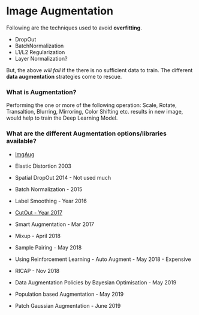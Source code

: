 # Image Augmentation

Following are the techniques used to avoid **overfitting**.

* DropOut
* BatchNormalization
* L1/L2 Regularization
* Layer Normalization?

But, the above *will fail* if the there is no sufficient data to train. The different **data augmentation** strategies come to rescue.

###  What is Augmentation?

Performing the one or more of the following operation: Scale, Rotate, Transaltion, Blurring, Mirroring, Color Shifting etc. results in new image, would help to train the Deep Learning Model.



### What are the different Augmentation options/libraries available?

* [ImgAug](<https://github.com/aleju/imgaug>)

* Elastic Distortion 2003

* Spatial DropOut 2014 - Not used much

* Batch Normalization - 2015

* Label Smoothing - Year 2016

* [CutOut  - Year 2017](<https://github.com/yu4u/cutout-random-erasing>)

* Smart Augmentation - Mar 2017

* Mixup - April 2018

* Sample Pairing - May 2018

* Using Reinforcement Learning - Auto Augment - May 2018 - Expensive

* RICAP - Nov 2018

* Data Augmentation Policies by Bayesian Optimisation - May 2019

* Population based Augmentation - May 2019

* Patch Gaussian Augmentation - June 2019

  

